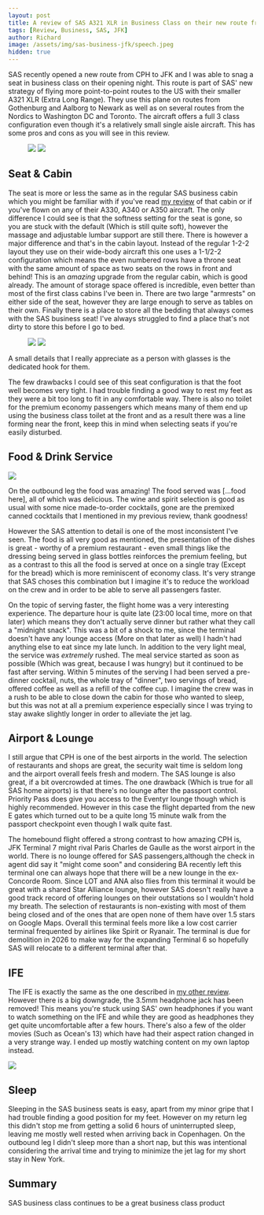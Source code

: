 ```yaml
---
layout: post
title: A review of SAS A321 XLR in Business Class on their new route from CPH to JFK
tags: [Review, Business, SAS, JFK]
author: Richard
image: /assets/img/sas-business-jfk/speech.jpeg
hidden: true
---
```


SAS recently opened a new route from CPH to JFK and I was able to snag a seat in business class on their opening night. This route is part of SAS' new strategy of flying more point-to-point routes to the US with their smaller A321 XLR (Extra Long Range). They use this plane on routes from Gothenburg and Aalborg to Newark as well as on several routes from the Nordics to Washington DC and Toronto. The aircraft offers a full 3 class configuration even though it's a relatively small single aisle aircraft. This has some pros and cons as you will see in this review.

<figure>
<img src="/assets/img/sas-business-jfk/speech2.jpeg" class="half"/>
<img src="/assets/img/sas-business-jfk/ribbon.jpeg" class="half"/>
</figure>

## Seat & Cabin

The seat is more or less the same as in the regular SAS business cabin which you might be familiar with if you've read [my review](/link-to-sas-review) of that cabin or if you've flown on any of their A330, A340 or A350 aircraft. The only difference I could see is that the softness setting for the seat is gone, so you are stuck with the default (Which is still quite soft), however the massage and adjustable lumbar support are still there. There is however a major difference and that's in the cabin layout. Instead of the regular 1-2-2 layout they use on their wide-body aircraft this one uses a 1-1/2-2 configuration which means the even numbered rows have a throne seat with the same amount of space as two seats on the rows in front and behind! This is an _amazing_ upgrade from the regular cabin, which is good already. The amount of storage space offered is incredible, even better than most of the first class cabins I've been in. There are two large "armrests" on either side of the seat, however they are large enough to serve as tables on their own. Finally there is a place to store all the bedding that always comes with the SAS business seat! I've always struggled to find a place that's not dirty to store this before I go to bed.

<figure>
<img src="/assets/img/sas-business-jfk/seat.jpeg" class="half"/>
<img src="/assets/img/sas-business-jfk/hook.jpeg" class="half"/>
</figure>

A small details that I really appreciate as a person with glasses is the dedicated hook for them.

The few drawbacks I could see of this seat configuration is that the foot well becomes very tight. I had trouble finding a good way to rest my feet as they were a bit too long to fit in any comfortable way. There is also no toilet for the premium economy passengers which means many of them end up using the business class toilet at the front and as a result there was a line forming near the front, keep this in mind when selecting seats if you're easily disturbed.

## Food & Drink Service

<img src="/assets/img/sas-business-jfk/food.jpeg" class="full"/>

On the outbound leg the food was amazing! The food served was [...food here], all of which was delicious. The wine and spirit selection is good as usual with some nice made-to-order cocktails, gone are the premixed canned cocktails that I mentioned in my previous review, thank goodness!

However the SAS attention to detail is one of the most inconsistent I've seen. The food is all very good as mentioned, the presentation of the dishes is great - worthy of a premium restaurant - even small things like the dressing being served in glass bottles reinforces the premium feeling, but as a contrast to this all the food is served at once on a single tray (Except for the bread) which is more reminiscent of economy class. It's very strange that SAS choses this combination but I imagine it's to reduce the workload on the crew and in order to be able to serve all passengers faster.

On the topic of serving faster, the flight home was a very interesting experience. The departure hour is quite late (23:00 local time, more on that later) which means they don't actually serve dinner but rather what they call a "midnight snack". This was a bit of a shock to me, since the terminal doesn't have any lounge access (More on that later as well) I hadn't had anything else to eat since my late lunch. In addition to the very light meal, the service was _extremely_ rushed. The meal service started as soon as possible (Which was great, because I was hungry) but it continued to be fast after serving. Within 5 minutes of the serving I had been served a pre-dinner cocktail, nuts, the whole tray of "dinner", two servings of bread, offered coffee as well as a refill of the coffee cup. I imagine the crew was in a rush to be able to close down the cabin for those who wanted to sleep, but this was not at all a premium experience especially since I was trying to stay awake slightly longer in order to alleviate the jet lag.

## Airport & Lounge

I still argue that CPH is one of the best airports in the world. The selection of restaurants and shops are great, the security wait time is seldom long and the airport overall feels fresh and modern. The SAS lounge is also great, if a bit overcrowded at times. The one drawback (Which is true for all SAS home airports) is that there's no lounge after the passport control. Priority Pass does give you access to the Eventyr lounge though which is highly recommended. However in this case the flight departed from the new E gates which turned out to be a quite long 15 minute walk from the passport checkpoint even though I walk quite fast.

The homebound flight offered a strong contrast to how amazing CPH is, JFK Terminal 7 might rival Paris Charles de Gaulle as the worst airport in the world. There is no lounge offered for SAS passengers,although the check in agent did say it "might come soon" and considering BA recently left this terminal one can always hope that there will be a new lounge in the ex-Concorde Room. Since LOT and ANA also flies from this terminal it would be great with a shared Star Alliance lounge, however SAS doesn't really have a good track record of offering lounges on their outstations so I wouldn't hold my breath. The selection of restaurants is non-existing with most of them being closed and of the ones that are open none of them have over 1.5 stars on Google Maps. Overall this terminal feels more like a low cost carrier terminal frequented by airlines like Spirit or Ryanair. The terminal is due for demolition in 2026 to make way for the expanding Terminal 6 so hopefully SAS will relocate to a different terminal after that.

## IFE

The IFE is exactly the same as the one described in [my other review](/link-to-sas-review). However there is a big downgrade, the 3.5mm headphone jack has been removed! This means you're stuck using SAS' own headphones if you want to watch something on the IFE and while they are good as headphones they get quite uncomfortable after a few hours. There's also a few of the older movies (Such as Ocean's 13) which have had their aspect ration changed in a very strange way. I ended up mostly watching content on my own laptop instead.

<img src="/assets/img/sas-business-jfk/ife.jpeg" class="full"/>

## Sleep

Sleeping in the SAS business seats is easy, apart from my minor gripe that I had trouble finding a good position for my feet. However on my return leg this didn't stop me from getting a solid 6 hours of uninterrupted sleep, leaving me mostly well rested when arriving back in Copenhagen. On the outbound leg I didn't sleep more than a short nap, but this was intentional considering the arrival time and trying to minimize the jet lag for my short stay in New York.

## Summary

SAS business class continues to be a great business class product
